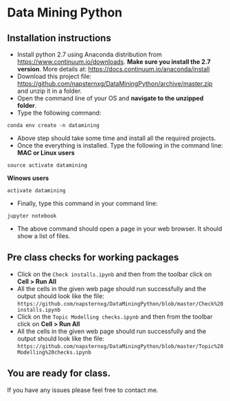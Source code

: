 # Data Mining Python

## Installation instructions
* Install python 2.7 using Anaconda distribution from https://www.continuum.io/downloads. **Make sure you install the 2.7 version**. More details at: https://docs.continuum.io/anaconda/install
* Download this project file: https://github.com/napsternxg/DataMiningPython/archive/master.zip and unzip it in a folder. 
* Open the command line of your OS and **navigate to the unzipped folder**. 
* Type the following command:
```
conda env create -n datamining
```
* Above step should take some time and install all the required projects.
* Once the everything is installed. Type the following in the command line:
**MAC or Linux users**
```
source activate datamining
```

**Winows users**
```
activate datamining
```

* Finally, type this command in your command line:
```
jupyter notebook
```

* The above command should open a page in your web browser. It should show a list of files. 


## Pre class checks for working packages
* Click on the `Check installs.ipynb` and then from the toolbar click on **Cell > Run All**
* All the cells in the given web page should run successfully and the output should look like the file: `https://github.com/napsternxg/DataMiningPython/blob/master/Check%20installs.ipynb`
* Click on the `Topic Modelling checks.ipynb` and then from the toolbar click on **Cell > Run All**
* All the cells in the given web page should run successfully and the output should look like the file: `https://github.com/napsternxg/DataMiningPython/blob/master/Topic%20Modelling%20checks.ipynb`

## You are ready for class. 
If you have any issues please feel free to contact me. 
